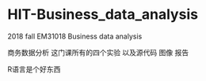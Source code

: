 # HIT-Business_data_analysis
2018 fall EM31018 Business data analysis

商务数据分析
这门课所有的四个实验
以及源代码
图像
报告

R语言是个好东西
